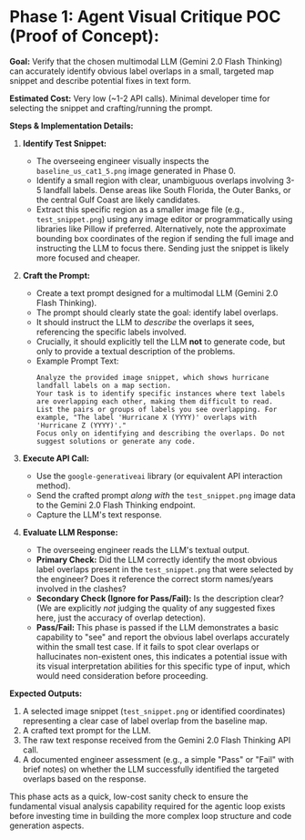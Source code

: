 #  **Phase 1: Agent Visual Critique POC (Proof of Concept)**:

**Goal:** Verify that the chosen multimodal LLM (Gemini 2.0 Flash Thinking) can accurately identify obvious label overlaps in a small, targeted map snippet and describe potential fixes in text form.

**Estimated Cost:** Very low (~1-2 API calls). Minimal developer time for selecting the snippet and crafting/running the prompt.

**Steps & Implementation Details:**

1.  **Identify Test Snippet:**
    *   The overseeing engineer visually inspects the `baseline_us_cat1_5.png` image generated in Phase 0.
    *   Identify a small region with clear, unambiguous overlaps involving 3-5 landfall labels. Dense areas like South Florida, the Outer Banks, or the central Gulf Coast are likely candidates.
    *   Extract this specific region as a smaller image file (e.g., `test_snippet.png`) using any image editor or programmatically using libraries like Pillow if preferred. Alternatively, note the approximate bounding box coordinates of the region if sending the full image and instructing the LLM to focus there. Sending just the snippet is likely more focused and cheaper.

2.  **Craft the Prompt:**
    *   Create a text prompt designed for a multimodal LLM (Gemini 2.0 Flash Thinking).
    *   The prompt should clearly state the goal: identify label overlaps.
    *   It should instruct the LLM to *describe* the overlaps it sees, referencing the specific labels involved.
    *   Crucially, it should explicitly tell the LLM **not** to generate code, but only to provide a textual description of the problems.
    *   Example Prompt Text:
        ```text
        Analyze the provided image snippet, which shows hurricane landfall labels on a map section.
        Your task is to identify specific instances where text labels are overlapping each other, making them difficult to read.
        List the pairs or groups of labels you see overlapping. For example, "The label 'Hurricane X (YYYY)' overlaps with 'Hurricane Z (YYYY)'."
        Focus only on identifying and describing the overlaps. Do not suggest solutions or generate any code.
        ```

3.  **Execute API Call:**
    *   Use the `google-generativeai` library (or equivalent API interaction method).
    *   Send the crafted prompt *along with* the `test_snippet.png` image data to the Gemini 2.0 Flash Thinking endpoint.
    *   Capture the LLM's text response.

4.  **Evaluate LLM Response:**
    *   The overseeing engineer reads the LLM's textual output.
    *   **Primary Check:** Did the LLM correctly identify the most obvious label overlaps present in the `test_snippet.png` that were selected by the engineer? Does it reference the correct storm names/years involved in the clashes?
    *   **Secondary Check (Ignore for Pass/Fail):** Is the description clear? (We are explicitly *not* judging the quality of any suggested fixes here, just the accuracy of overlap detection).
    *   **Pass/Fail:** This phase is passed if the LLM demonstrates a basic capability to "see" and report the obvious label overlaps accurately within the small test case. If it fails to spot clear overlaps or hallucinates non-existent ones, this indicates a potential issue with its visual interpretation abilities for this specific type of input, which would need consideration before proceeding.

**Expected Outputs:**

1.  A selected image snippet (`test_snippet.png` or identified coordinates) representing a clear case of label overlap from the baseline map.
2.  A crafted text prompt for the LLM.
3.  The raw text response received from the Gemini 2.0 Flash Thinking API call.
4.  A documented engineer assessment (e.g., a simple "Pass" or "Fail" with brief notes) on whether the LLM successfully identified the targeted overlaps based on the response.

This phase acts as a quick, low-cost sanity check to ensure the fundamental visual analysis capability required for the agentic loop exists before investing time in building the more complex loop structure and code generation aspects.